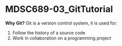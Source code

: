# MDSC689-03_GitTutorial

**Why Git?**
Git is a version control system, it is used for:
1. Follow the history of a source code
2. Work in collaboration on a programming project
